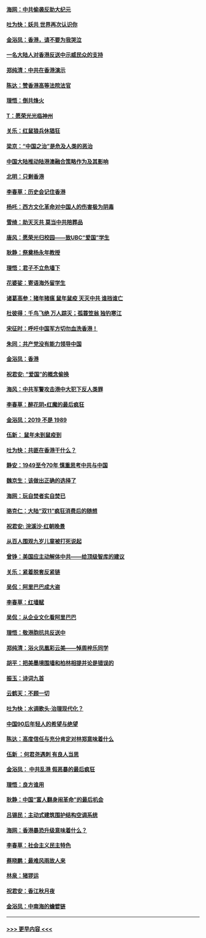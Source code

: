 #### [海网：中共偷袭反助大纪元](../pages/nsc993/n11673515.md?t=11230755) 
#### [吐为快：妖共 世界再次认识你](../pages/nsc993/n11673506.md?t=11230755) 
#### [金浴凤：香港，请不要为我哭泣](../pages/nsc993/n11673248.md?t=11230755) 
#### [一名大陆人对香港反送中示威民众的支持](../pages/nsc993/n11672615.md?t=11230755) 
#### [郑纯清：中共在香港演示](../pages/nsc993/n11670539.md?t=11230755) 
#### [陈达：赞香港高等法院法官](../pages/nsc993/n11669542.md?t=11230755) 
#### [理悟：倒共烽火](../pages/nsc993/n11668844.md?t=11230755) 
#### [T：愿荣光光临神州](../pages/nsc993/n11668421.md?t=11230755) 
#### [关乐：红鼠狼兵休猖狂](../pages/nsc993/n11668378.md?t=11230755) 
#### [梁京：“中国之治”是危及人类的恶治](../pages/nsc993/n11668328.md?t=11230755) 
#### [中国大陆推动陆港澳融合策略作为及其影响](../pages/nsc993/n11668157.md?t=11230755) 
#### [北明：只剩香港](../pages/nsc993/n11668002.md?t=11230755) 
#### [李春草：历史会记住香港](../pages/nsc993/n11667927.md?t=11230755) 
#### [杨吒：西方文化革命对中国人的伤害极为阴毒](../pages/nsc993/n11664521.md?t=11230755) 
#### [雪绮：助天灭共 莫当中共陪葬品](../pages/nsc993/n11662650.md?t=11230755) 
#### [唐风：愿荣光归校园——致UBC“爱国”学生](../pages/nsc993/n11662194.md?t=11230755) 
#### [耿静：祭奠杨永年教授](../pages/nsc993/n11662514.md?t=11230755) 
#### [理悟：君子不立危墙下](../pages/nsc993/n11662172.md?t=11230755) 
#### [花婆娑：寄语海外留学生](../pages/nsc993/n11662121.md?t=11230755) 
#### [诸葛高参：猪年猪瘟 鼠年鼠疫 天灭中共 谁挡谁亡](../pages/nsc993/n11661980.md?t=11230755) 
#### [杜彼得：千鸟飞绝 万人踪灭；孤蓑笠翁 独钓寒江](../pages/nsc993/n11661170.md?t=11230755) 
#### [宋征时：呼吁中国军方切勿血洗香港！](../pages/nsc993/n11415318.md?t=11230755) 
#### [朱同：共产党没有能力领导中国](../pages/nsc993/n11660421.md?t=11230755) 
#### [金浴凤：香港](../pages/nsc993/n11660419.md?t=11230755) 
#### [祝君安: “爱国”的概念偷换](../pages/nsc993/n11659706.md?t=11230755) 
#### [海风：中共军警攻击港中大犯下反人类罪](../pages/nsc993/n11659632.md?t=11230755) 
#### [李春草：醉花阴•红魔的最后疯狂](../pages/nsc993/n11659287.md?t=11230755) 
#### [金浴凤：2019 不是 1989](../pages/nsc993/n11657663.md?t=11230755) 
#### [伍新： 鼠年未到鼠疫到](../pages/nsc993/n11655098.md?t=11230755) 
#### [吐为快：共匪在香港干什么？](../pages/nsc993/n11654891.md?t=11230755) 
#### [静安：1949至今70年 慎重思考中共与中国](../pages/nsc993/n11651244.md?t=11230755) 
#### [魏京生：该做出正确的选择了](../pages/nsc993/n11653084.md?t=11230755) 
#### [海网：玩自焚者实自焚已](../pages/nsc993/n11652423.md?t=11230755) 
#### [骆克仁：大陆“双11”疯狂消费后的随想](../pages/nsc993/n11652305.md?t=11230755) 
#### [祝君安: 浣溪沙·红朝晚景](../pages/nsc993/n11652258.md?t=11230755) 
#### [从百人围观九岁儿童被打死说起](../pages/nsc993/n11651030.md?t=11230755) 
#### [曾铮：美国应主动解体中共——给顶级智库的建议](../pages/nsc993/n11649888.md?t=11230755) 
#### [关乐：紧着脱套反紧链](../pages/nsc993/n11649069.md?t=11230755) 
#### [吴侃：阿里巴巴成大盗](../pages/nsc993/n11645523.md?t=11230755) 
#### [李春草：红墙赋](../pages/nsc993/n11646389.md?t=11230755) 
#### [吴侃：从企业文化看阿里巴巴](../pages/nsc993/n11645476.md?t=11230755) 
#### [理悟：敬港胞抗共反送中](../pages/nsc993/n11645466.md?t=11230755) 
#### [郑纯清：浴火凤凰彩云美——悼周梓乐同学](../pages/nsc993/n11645155.md?t=11230755) 
#### [胡平：把美墨境围墙和柏林相提并论是错误的](../pages/nsc993/n11645134.md?t=11230755) 
#### [振玉：诗词九首](../pages/nsc993/n11644081.md?t=11230755) 
#### [云鹤天：不顾一切](../pages/nsc993/n11643508.md?t=11230755) 
#### [吐为快：水调歌头·治理现代化？](../pages/nsc993/n11643485.md?t=11230755) 
#### [中国90后年轻人的希望与绝望](../pages/nsc993/n11642317.md?t=11230755) 
#### [陈达：高度信任与充分肯定对林郑意味着什么](../pages/nsc993/n11641441.md?t=11230755) 
#### [伍新 ：何君尧遇刺 有良人当思](../pages/nsc993/n11641503.md?t=11230755) 
#### [金浴凤： 中共乱港  假恶暴的最后疯狂](../pages/nsc993/n11641495.md?t=11230755) 
#### [理悟：良方谁用](../pages/nsc993/n11641463.md?t=11230755) 
#### [耿静：中国“富人翻身闹革命”的最后机会](../pages/nsc993/n11640655.md?t=11230755) 
#### [吕锡民：主动式建筑围护结构空调系统](../pages/nsc993/n11640168.md?t=11230755) 
#### [海网：香港暴恐升级意味着什么？](../pages/nsc993/n11635904.md?t=11230755) 
#### [李春草：社会主义民主特色](../pages/nsc993/n11634657.md?t=11230755) 
#### [蔡晓鹏：最难风雨故人来](../pages/nsc993/n11633145.md?t=11230755) 
#### [林泉：猪猡运](../pages/nsc993/n11631469.md?t=11230755) 
#### [祝君安：香江秋月夜](../pages/nsc993/n11631440.md?t=11230755) 
#### [金浴凤：中南海的蟾嬖链](../pages/nsc993/n11631290.md?t=11230755) 

----
#### [ >>> 更早内容 <<< ](../indexes/nsc993-earlier.md)
